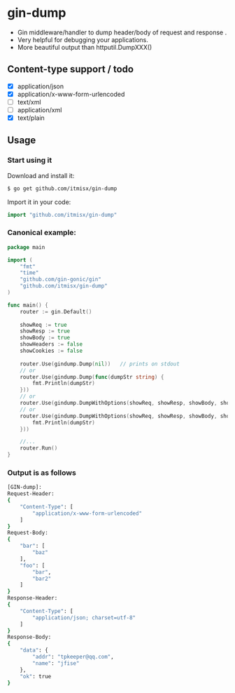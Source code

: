 # gin-dump

* Gin middleware/handler to dump header/body of request and response .
* Very helpful for debugging your applications.
* More beautiful output than httputil.DumpXXX()

## Content-type support / todo

* [X] application/json
* [X] application/x-www-form-urlencoded
* [ ] text/xml
* [ ] application/xml
* [X] text/plain

## Usage

### Start using it

Download and install it:

```sh
$ go get github.com/itmisx/gin-dump
```

Import it in your code:

```go
import "github.com/itmisx/gin-dump"
```

### Canonical example:

```go
package main

import (
	"fmt"
	"time"
	"github.com/gin-gonic/gin"
	"github.com/itmisx/gin-dump"
)

func main() {
    router := gin.Default()
  
    showReq := true
    showResp := true
    showBody := true
    showHeaders := false
    showCookies := false
  
    router.Use(gindump.Dump(nil))   // prints on stdout
    // or
	router.Use(gindump.Dump(func(dumpStr string) {
	    fmt.Println(dumpStr)
    }))
    // or
    router.Use(gindump.DumpWithOptions(showReq, showResp, showBody, showHeaders, showCookies, nil)   // prints on stdout
    // or
	router.Use(gindump.DumpWithOptions(showReq, showResp, showBody, showHeaders, showCookies, func(dumpStr string) {
	    fmt.Println(dumpStr)
    }))

	//...
	router.Run()
}
```

### Output is as follows

```sh
[GIN-dump]:
Request-Header:
{
    "Content-Type": [
        "application/x-www-form-urlencoded"
    ]
}
Request-Body:
{
    "bar": [
        "baz"
    ],
    "foo": [
        "bar",
        "bar2"
    ]
}
Response-Header:
{
    "Content-Type": [
        "application/json; charset=utf-8"
    ]
}
Response-Body:
{
    "data": {
        "addr": "tpkeeper@qq.com",
        "name": "jfise"
    },
    "ok": true
}
```
